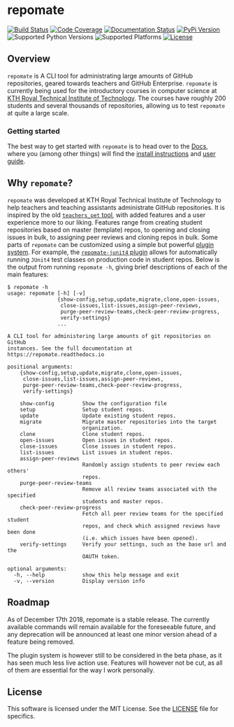 # repomate
[![Build Status](https://travis-ci.com/slarse/repomate.svg?token=1VKcbDz66bMbTdt1ebsN&branch=master)](https://travis-ci.com/slarse/repomate)
[![Code Coverage](https://codecov.io/gh/slarse/repomate/branch/master/graph/badge.svg)](https://codecov.io/gh/slarse/repomate)
[![Documentation Status](https://readthedocs.org/projects/repomate/badge/?version=latest)](http://repomate.readthedocs.io/en/latest/)
[![PyPi Version](https://badge.fury.io/py/repomate.svg)](https://badge.fury.io/py/repomate)
![Supported Python Versions](https://img.shields.io/badge/python-3.5%2C%203.6%2C%203.7-blue.svg)
![Supported Platforms](https://img.shields.io/badge/platforms-Linux%2C%20macOS-blue.svg)
[![License](https://img.shields.io/badge/license-MIT-blue.svg)](LICENSE)

## Overview
`repomate` is A CLI tool for administrating large amounts of GitHub
repositories, geared towards teachers and GitHub Enterprise. `repomate` is
currently being used for the introductory courses in computer science at
[KTH Royal Technical Institute of Technology](https://www.kth.se/en/eecs). The
courses have roughly 200 students and several thousands of repositories,
allowing us to test `repomate` at quite a large scale.

### Getting started
The best way to get started with `repomate` is to head over to the
[Docs](https://repomate.readthedocs.io/en/latest/), where you (among other
things) will find the
[install instructions](https://repomate.readthedocs.io/en/latest/install.html)
and
[user guide](https://repomate.readthedocs.io/en/latest/userguide.html).


## Why `repomate`?
`repomate` was developed at KTH Royal Technical Institute of Technology to help
teachers and teaching assistants administrate GitHub repositories. It is
inspired by the old
[`teachers_pet` tool](https://github.com/education/teachers_pet), with added
features and a user experience more to our liking. Features range from creating
student repositories based on master (template) repos, to opening and closing
issues in bulk, to assigning peer reviews and cloning repos in bulk. Some parts
of `repomate` can be customized using a simple but powerful [plugin
system](https://github.com/slarse/repomate-plug). For example, the
[`repomate-junit4` plugin](https://github.com/slarse/repomate-junit4) allows for
automatically running `JUnit4` test classes on production code in student repos.
Below is the output from running `repomate -h`, giving brief descriptions of
each of the main features:

```
$ repomate -h
usage: repomate [-h] [-v]
                {show-config,setup,update,migrate,clone,open-issues,
                 close-issues,list-issues,assign-peer-reviews,
                 purge-peer-review-teams,check-peer-review-progress,
                 verify-settings}
                ...

A CLI tool for administering large amounts of git repositories on GitHub
instances. See the full documentation at https://repomate.readthedocs.io

positional arguments:
    {show-config,setup,update,migrate,clone,open-issues,
     close-issues,list-issues,assign-peer-reviews,
     purge-peer-review-teams,check-peer-review-progress,
     verify-settings}

    show-config         Show the configuration file
    setup               Setup student repos.
    update              Update existing student repos.
    migrate             Migrate master repositories into the target
                        organization.
    clone               Clone student repos.
    open-issues         Open issues in student repos.
    close-issues        Close issues in student repos.
    list-issues         List issues in student repos.
    assign-peer-reviews
                        Randomly assign students to peer review each others'
                        repos.
    purge-peer-review-teams
                        Remove all review teams associated with the specified
                        students and master repos.
    check-peer-review-progress
                        Fetch all peer review teams for the specified student
                        repos, and check which assigned reviews have been done
                        (i.e. which issues have been opened).
    verify-settings     Verify your settings, such as the base url and the
                        OAUTH token.

optional arguments:
  -h, --help            show this help message and exit
  -v, --version         Display version info
```

## Roadmap
As of December 17th 2018, repomate is a stable release. The currently available
commands will remain available for the foreseeable future, and any deprecation
will be announced at least one minor version ahead of a feature being removed.

The plugin system is however still to be considered in the beta phase, as it
has seen much less live action use. Features will however not be cut, as all
of them are essential for the way I work personally.

## License
This software is licensed under the MIT License. See the [LICENSE](LICENSE)
file for specifics.
